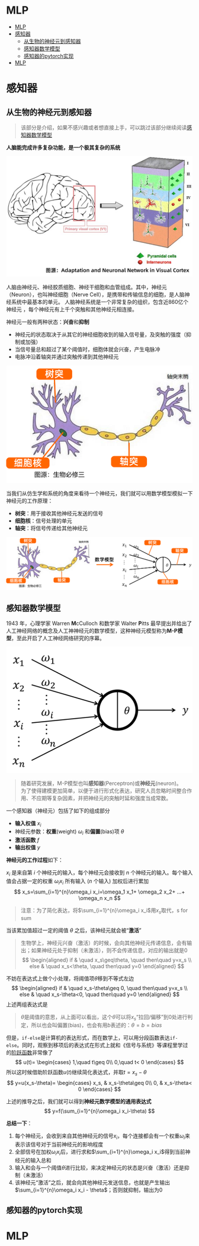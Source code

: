 # MLP
- [MLP](#mlp)
- [感知器](#感知器)
  - [从生物的神经元到感知器](#从生物的神经元到感知器)
  - [感知器数学模型](#感知器数学模型)
  - [感知器的pytorch实现](#感知器的pytorch实现)
- [MLP](#mlp-1)


# 感知器
## 从生物的神经元到感知器
> 该部分是介绍，如果不感兴趣或者想直接上手，可以跳过该部分继续阅读[感知器数学模型](#感知器数学模型)

**人脑能完成许多复杂功能，是一个极其复杂的系统**

![Brain](mlp/brain.png)

人脑由神经元、神经胶质细胞、神经干细胞和血管组成。其中，神经元（Neuron），也叫神经细胞（Nerve Cell），是携带和传输信息的细胞，是人脑神经系统中最基本的单元。
人脑神经系统是一个非常复杂的组织，包含近860亿个神经元 ，每个神经元有上千个突触和其他神经元相连接。

神经元一般有两种状态：**兴奋**和**抑制**
- 神经元的状态取决于从其它的神经细胞收到的输入信号量，及突触的强度（抑制或加强）
- 当信号量总和超过了某个阈值时，细胞体就会兴奋，产生电脉冲
- 电脉冲沿着轴突并通过突触传递到其他神经元

![Brain](mlp/neuron.png)

当我们从仿生学和系统的角度来看待一个神经元，我们就可以用数学模型模拟一下神经元的工作原理：
- **树突**：用于接收其他神经元发送的信号
- **细胞核**：信号处理的单元
- **轴突**：将信号传递给其他神经元

![Brain](mlp/neuron2perceptron.png)



## 感知器数学模型
1943 年，心理学家 Warren **M**cCulloch 和数学家 Walter **P**itts 最早提出并给出了人工神经网络的概念及人工神神经元的数学模型，这种神经元模型称为**M-P模型**，至此开启了人工神经网络研究的序幕。

![Perceptron](mlp/perceptron.png)

> 随着研究发展，M-P模型也叫**感知器**(Perceptron)或**神经元**(neuron)。      
> 为了使得建模更加简单，以便于进行形式化表达，研究人员忽略时间整合作用、不应期等复杂因素，并把神经元的突触时延和强度当成常数。

一个感知器（神经元）包括了如下的组成部分

- **输入权值** $x_i$
- 神经元参数：**权重**(weight) $\omega_i$ 和**偏置**(bias)项 $\theta$
- **激活函数** $f$
- **输出权值** $y$

**神经元的工作过程**如下：

$x_i$ 是来自第 $i$ 个神经元的输入，每个神经元会接收到 $n$ 个神经元的输入。每个输入值会占据一定的权重 $\omega_i x_i$ 所有输入 ($n$ 个输入) 加权后进行累加
$$
x_s=\sum_{i=1}^{n}\omega_i x_i=\omega_1 x_1+ \omega_2 x_2+ ...+ \omega_n x_n
$$
> 注意：为了简化表达，将$\sum_{i=1}^{n}\omega_i x_i$用$x_s$取代，s for sum

当该累加值超过一定的阈值 $\theta$ 之后，该神经元就会被“**激活**”
> 生物学上，神经元兴奋（激活）的时候，会向其他神经元传递信息，会有输出；如果神经元处于抑制（未激活），则不会传递信息，对应的输出就是0
$$
\begin{aligned}
  if &   \quad x_s\geq\theta,  \quad then\quad y=x_s \\
  else & \quad x_s<\theta,     \quad then\quad y=0
\end{aligned}
$$

不妨在表达式上做个小处理，将阈值项$\theta$移到不等式左边
$$
\begin{aligned}
  if &   \quad x_s-\theta\geq 0,  \quad then\quad y=x_s \\
  else & \quad x_s-\theta<0,      \quad then\quad y=0
\end{aligned}
$$
上述两组表达式是

> $\theta$是阈值的意思，从上面可以看出，这个$\theta$可以将$x_s$“拉回/偏移”到0处进行判定，所以也会叫偏置(bias)，也会有用$b$表述的：$\theta=b=bias$

但是，`if-else`是计算机的表达形式，而在数学上，可以用分段函数表达`if-else`。同时，观察到移项后的表达式在形式上就和《信号与系统》等课程里学过的[阶跃函数](https://baike.baidu.com/item/%E9%98%B6%E8%B7%83%E5%87%BD%E6%95%B0/7639820?fr=aladdin)非常像了
$$
u(t)=
\begin{cases}
    1,\quad t\geq 0\\
    0,\quad t< 0
\end{cases}
$$
所以这时候借助阶跃函数$u(t)$继续简化表达式，并取$t=x_s-\theta$
$$
y=u(x_s-\theta)=
\begin{cases}
    x_s,    & x_s-\theta\geq 0\\
    0,      & x_s-\theta< 0
\end{cases}
$$

上述的推导之后，我们就可以得到**神经元数学模型的通用表达式**
$$
y=f(\sum_{i=1}^{n}\omega_i x_i-\theta)
$$

**总结一下**：
1. 每个神经元，会收到来自其他神经元的信号$x_i$，每个连接都会有一个权重$\omega_i$来表示该信号对于当前神经元的影响程度
2. 全部信号在加权$\omega_i x_i$后，进行求和$\sum_{i=1}^{n}\omega_i x_i$得到当前神经元的输入总和
3. 输入和会与一个阈值$\theta$进行比较，来决定神经元的状态是兴奋（激活）还是抑制（未激活）
4. 该神经元“激活”之后，就会向其他神经元发送信息，也就是产生输出$\sum_{i=1}^{n}\omega_i x_i - \theta$；否则就抑制，输出为$0$

## 感知器的pytorch实现

# MLP